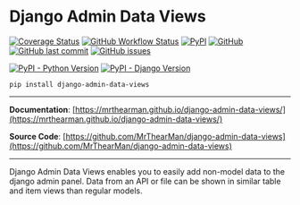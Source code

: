 # Django Admin Data Views

[![Coverage Status](https://coveralls.io/repos/github/MrThearMan/django-admin-data-views/badge.svg?branch=main)](https://coveralls.io/github/MrThearMan/django-admin-data-views?branch=main)
[![GitHub Workflow Status](https://img.shields.io/github/workflow/status/MrThearMan/django-admin-data-views/Tests)](https://github.com/MrThearMan/django-admin-data-views/actions/workflows/main.yml)
[![PyPI](https://img.shields.io/pypi/v/django-admin-data-views)](https://pypi.org/project/django-admin-data-views)
[![GitHub](https://img.shields.io/github/license/MrThearMan/django-admin-data-views)](https://github.com/MrThearMan/django-admin-data-views/blob/main/LICENSE)
[![GitHub last commit](https://img.shields.io/github/last-commit/MrThearMan/django-admin-data-views)](https://github.com/MrThearMan/django-admin-data-views/commits/main)
[![GitHub issues](https://img.shields.io/github/issues-raw/MrThearMan/django-admin-data-views)](https://github.com/MrThearMan/django-admin-data-views/issues)


[![PyPI - Python Version](https://img.shields.io/pypi/pyversions/django-admin-data-views)](https://pypi.org/project/django-admin-data-views)
[![PyPI - Django Version](https://img.shields.io/pypi/djversions/django-admin-data-views)](https://pypi.org/project/django-admin-data-views)

```shell
pip install django-admin-data-views
```

---

**Documentation**: [https://mrthearman.github.io/django-admin-data-views/](https://mrthearman.github.io/django-admin-data-views/)

**Source Code**: [https://github.com/MrThearMan/django-admin-data-views](https://github.com/MrThearMan/django-admin-data-views)

---

Django Admin Data Views enables you to easily add non-model data to the django admin panel.
Data from an API or file can be shown in similar table and item views than regular models.
